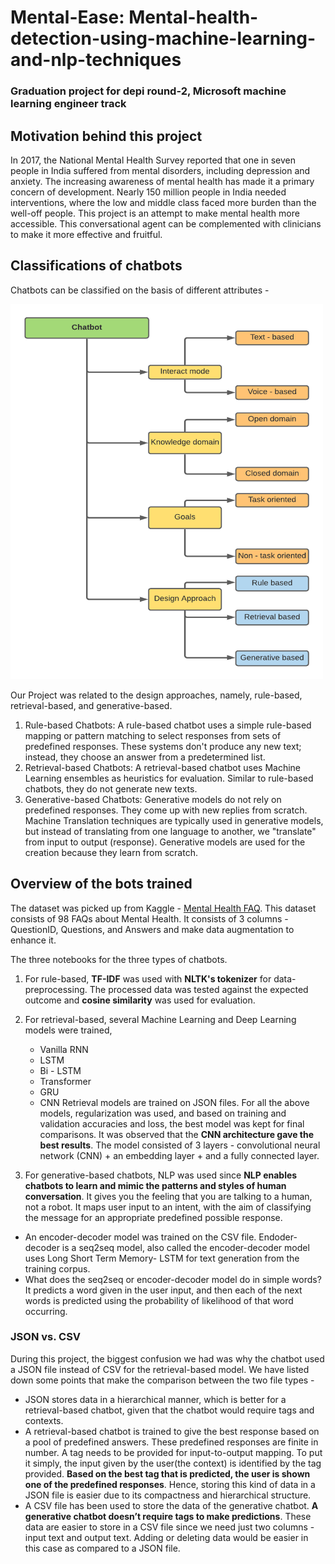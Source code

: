 # Mental-Ease: Mental-health-detection-using-machine-learning-and-nlp-techniques

### Graduation project for depi round-2, Microsoft machine learning engineer track

## Motivation behind this project

In 2017, the National Mental Health Survey reported that one in seven people in India suffered from mental disorders, including depression and anxiety. The increasing awareness of mental health has made it a primary concern of development. Nearly 150 million people in India needed interventions, where the low and middle class faced more burden than the well-off people. This project is an attempt to make mental health more accessible. This conversational agent can be complemented with clinicians to make it more effective and fruitful.

## Classifications of chatbots

Chatbots can be classified on the basis of different attributes -

<img src="https://github.com/a4hmed4/Mental-health-detection-using-machine-learning-and-nlp-techniques/blob/cf522b60e5c76fbc1857726b266b8075d0cfd5d6/classification.png" width="500" height="600"> 

Our Project was related to the design approaches, namely, rule-based, retrieval-based, and generative-based.

1. Rule-based Chatbots: A rule-based chatbot uses a simple rule-based mapping or pattern matching to select responses from sets of predefined responses. These systems don't produce any new text; instead, they choose an answer from a predetermined list.
2. Retrieval-based Chatbots: A retrieval-based chatbot uses Machine Learning ensembles as heuristics for evaluation. Similar to rule-based chatbots, they do not generate new texts.
3. Generative-based Chatbots: Generative models do not rely on predefined responses. They come up with new replies from scratch. Machine Translation techniques are typically used in generative models, but instead of translating from one language to another, we "translate" from input to output (response). Generative models are used for the creation because they learn from scratch.

## Overview of the bots trained

The dataset was picked up from Kaggle - [Mental Health FAQ](https://www.kaggle.com/narendrageek/mental-health-faq-for-chatbot). This dataset consists of 98 FAQs about Mental Health. It consists of 3 columns - QuestionID, Questions, and Answers and make data augmentation to enhance it.


The three notebooks for the three types of chatbots.

1. For rule-based, **TF-IDF** was used with **NLTK's tokenizer** for data-preprocessing. The processed data was tested against the expected outcome and **cosine similarity** was used for evaluation.
2. For retrieval-based, several Machine Learning and Deep Learning models were trained,

   - Vanilla RNN
   - LSTM
   - Bi - LSTM
   - Transformer
   - GRU
   - CNN
     Retrieval models are trained on JSON files. For all the above models, regularization was used, and based on training and validation accuracies and loss, the best model was kept for final comparisons.
     It was observed that the **CNN architecture gave the best results**. The model consisted of 3 layers - convolutional neural network (CNN) + an embedding layer + and a fully connected layer.

3. For generative-based chatbots, NLP was used since **NLP enables chatbots to learn and mimic the patterns and styles of human conversation**. It gives you the feeling that you are talking to a human, not a robot. It maps user input to an intent, with the aim of classifying the message for an appropriate predefined possible response.

- An encoder-decoder model was trained on the CSV file. Endoder-decoder is a seq2seq model, also called the encoder-decoder model uses Long Short Term Memory- LSTM for text generation from the training corpus.
- What does the seq2seq or encoder-decoder model do in simple words? It predicts a word given in the user input, and then each of the next words is predicted using the probability of likelihood of that word occurring.

### JSON vs. CSV

During this project, the biggest confusion we had was why the chatbot used a JSON file instead of CSV for the retrieval-based model. We have listed down some points that make the comparison between the two file types -

- JSON stores data in a hierarchical manner, which is better for a retrieval-based chatbot, given that the chatbot would require tags and contexts.
- A retrieval-based chatbot is trained to give the best response based on a pool of predefined answers. These predefined responses are finite in number. A tag needs to be provided for input-to-output mapping. To put it simply, the input given by the user(the context) is identified by the tag provided. **Based on the best tag that is predicted, the user is shown one of the predefined responses**. Hence, storing this kind of data in a JSON file is easier due to its compactness and hierarchical structure.
- A CSV file has been used to store the data of the generative chatbot. **A generative chatbot doesn’t require tags to make predictions**. These data are easier to store in a CSV file since we need just two columns - input text and output text. Adding or deleting data would be easier in this case as compared to a JSON file.


